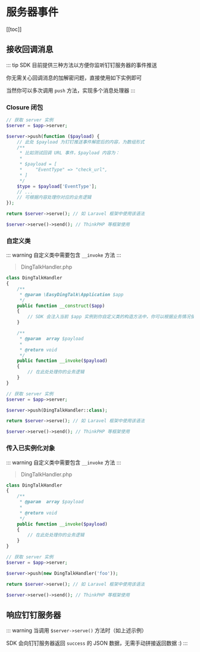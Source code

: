 # 服务器事件

[[toc]]

## 接收回调消息

::: tip
SDK 目前提供三种方法以方便你监听钉钉服务器的事件推送

你无需关心回调消息的加解密问题，直接使用如下实例即可

当然你可以多次调用 `push` 方法，实现多个消息处理器
:::

### Closure 闭包

```php {4-16}
// 获取 server 实例
$server = $app->server;

$server->push(function ($payload) {
    // 此处 $payload 为钉钉推送事件解密后的内容，为数组形式
    /**
     * 比如测试回调 URL 事件，$payload 内容为：
     *
     * $payload = [
     *     "EventType" => "check_url",
     * ]
     */
    $type = $payload['EventType'];
    // ...
    // 可根据内容处理你对应的业务逻辑
});

return $server->serve(); // 如 Laravel 框架中使用该语法

$server->serve()->send(); // ThinkPHP 等框架使用
```

### 自定义类

::: warning
自定义类中需要包含 `__invoke` 方法
:::

> DingTalkHandler.php

```php {11-19}
class DingTalkHandler
{
    /**
     * @param \EasyDingTalk\Application $app
     */
    public function __construct($app)
    {
        // SDK 会注入当前 $app 实例到你自定义类的构造方法中，你可以根据业务情况使用
    }

    /**
     * @param  array $payload
     *
     * @return void
     */
    public function __invoke($payload)
    {
        // 在此处处理你的业务逻辑
    }
}
```

```php {4}
// 获取 server 实例
$server = $app->server;

$server->push(DingTalkHandler::class);

return $server->serve(); // 如 Laravel 框架中使用该语法

$server->serve()->send(); // ThinkPHP 等框架使用
```

### 传入已实例化对象

::: warning
自定义类中需要包含 `__invoke` 方法
:::

> DingTalkHandler.php

```php {3-11}
class DingTalkHandler
{
    /**
     * @param  array $payload
     *
     * @return void
     */
    public function __invoke($payload)
    {
        // 在此处处理你的业务逻辑
    }
}
```

```php {4}
// 获取 server 实例
$server = $app->server;

$server->push(new DingTalkHandler('foo'));

return $server->serve(); // 如 Laravel 框架中使用该语法

$server->serve()->send(); // ThinkPHP 等框架使用
```

## 响应钉钉服务器

::: warning
当调用 `$server->serve()` 方法时（如上述示例）

SDK 会向钉钉服务器返回 `success` 的 JSON 数据，无需手动拼接返回数据 :)
:::
